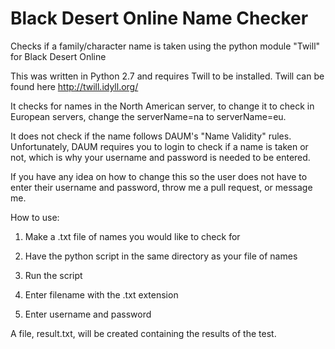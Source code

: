 # Black Desert Online Name Checker
Checks if a family/character name is taken using the python module "Twill" for Black Desert Online

This was written in Python 2.7 and requires Twill to be installed. Twill can be found here http://twill.idyll.org/

It checks for names in the North American server, to change it to check in European servers, change the serverName=na to serverName=eu.

It does not check if the name follows DAUM's "Name Validity" rules. Unfortunately, DAUM requires you to login to check if a name is taken or not, which is why your username and password is needed to be entered. 

If you have any idea on how to change this so the user does not have to enter their username and password, throw me a pull request, or message me.






How to use:

1) Make a .txt file of names you would like to check for

2) Have the python script in the same directory as your file of names

3) Run the script

4) Enter filename with the .txt extension

5) Enter username and password

A file, result.txt, will be created containing the results of the test.

